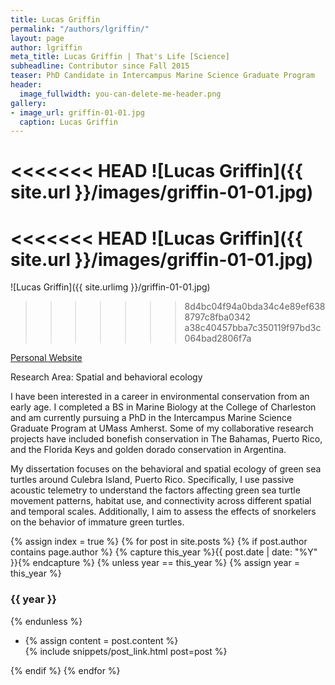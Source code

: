 ```yaml
---
title: Lucas Griffin
permalink: "/authors/lgriffin/"
layout: page
author: lgriffin
meta_title: Lucas Griffin | That's Life [Science]
subheadline: Contributor since Fall 2015
teaser: PhD Candidate in Intercampus Marine Science Graduate Program
header:
  image_fullwidth: you-can-delete-me-header.png
gallery:
- image_url: griffin-01-01.jpg
  caption: Lucas Griffin
---
```


<<<<<<< HEAD
![Lucas Griffin]({{ site.url }}/images/griffin-01-01.jpg)
=======
<<<<<<< HEAD
![Lucas Griffin]({{ site.url }}/images/griffin-01-01.jpg)
=======
![Lucas Griffin]({{ site.urlimg }}/griffin-01-01.jpg)
>>>>>>> 8d4bc04f94a0bda34c4e89ef6388797c8fba0342
>>>>>>> a38c40457bba7c350119f97bd3c064bad2806f7a

[Personal Website](https://lucas-griffin.squarespace.com)

Research Area: Spatial and behavioral ecology

I have been interested in a career in environmental conservation from an early age. I completed a BS in Marine Biology at the College of Charleston and am currently pursuing a PhD in the Intercampus Marine Science Graduate Program at UMass Amherst. Some of my collaborative research projects have included bonefish conservation in The Bahamas, Puerto Rico, and the Florida Keys and golden dorado conservation in Argentina.

My dissertation focuses on the behavioral and spatial ecology of green sea turtles around Culebra Island, Puerto Rico. Specifically, I use passive acoustic telemetry to understand the factors affecting green sea turtle movement patterns, habitat use, and connectivity across different spatial and temporal scales. Additionally, I aim to assess the effects of snorkelers on the behavior of immature green turtles.

{% assign index = true %}
{% for post in site.posts %}
{% if post.author contains page.author %}
{% capture this_year %}{{ post.date | date: "%Y" }}{% endcapture %}
{% unless year == this_year %}
{% assign year = this_year %}
<h3>{{ year }}</h3>
{% endunless %}
<ul style="list-style-type:disc">
 <li> 
 {% assign content = post.content %} 
 <article>
 {% include snippets/post_link.html post=post %}
 </article>
 </li>
</ul>
{% endif %}
{% endfor %}
